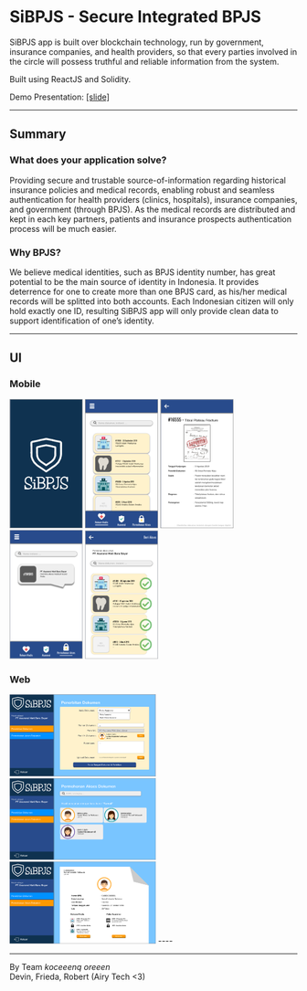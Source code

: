# SiBPJS - Secure Integrated BPJS

SiBPJS app is built over blockchain technology, run by government, insurance companies, and health providers, so that every parties involved in the circle will possess truthful and reliable information from the system.

Built using ReactJS and Solidity.

Demo Presentation: [[slide]](https://docs.google.com/presentation/d/1bEdEUTTskVSxQQB_SEumwyXAJSPuRUEDFbxky-EIsSk/edit?usp=sharing)

----

## Summary

### What does your application solve?

Providing secure and trustable source-of-information regarding historical insurance policies and medical records, enabling robust and seamless authentication for health providers (clinics, hospitals), insurance companies, and government (through BPJS). As the medical records are distributed and kept in each key partners, patients and insurance prospects authentication process will be much easier.

### Why BPJS?

We believe medical identities, such as BPJS identity number, has great potential to be the main source of identity in Indonesia. It provides deterrence for one to create more than one BPJS card, as his/her medical records will be splitted into both accounts. Each Indonesian citizen will only hold exactly one ID, resulting SiBPJS app will only provide clean data to support identification of one’s identity.

----
## UI

### Mobile

<img src="https://raw.githubusercontent.com/Ngiong/sibpjs_blockchain/master/ui/mobile_1.png" style="width: 128px" />
<img src="https://raw.githubusercontent.com/Ngiong/sibpjs_blockchain/master/ui/mobile_2.png" style="width: 128px" />
<img src="https://raw.githubusercontent.com/Ngiong/sibpjs_blockchain/master/ui/mobile_3.png" style="width: 128px" />
<img src="https://raw.githubusercontent.com/Ngiong/sibpjs_blockchain/master/ui/mobile_4.png" style="width: 128px" />
<img src="https://raw.githubusercontent.com/Ngiong/sibpjs_blockchain/master/ui/mobile_5.png" style="width: 128px" />

### Web
<img src="https://raw.githubusercontent.com/Ngiong/sibpjs_blockchain/master/ui/web_1.png" style="width: 256px" />
<img src="https://raw.githubusercontent.com/Ngiong/sibpjs_blockchain/master/ui/web_2.png" style="width: 256px" />
<img src="https://raw.githubusercontent.com/Ngiong/sibpjs_blockchain/master/ui/web_3.png" style="width: 256px" />
----

----



By Team _koceeenq oreeen_\
Devin, Frieda, Robert (Airy Tech <3)